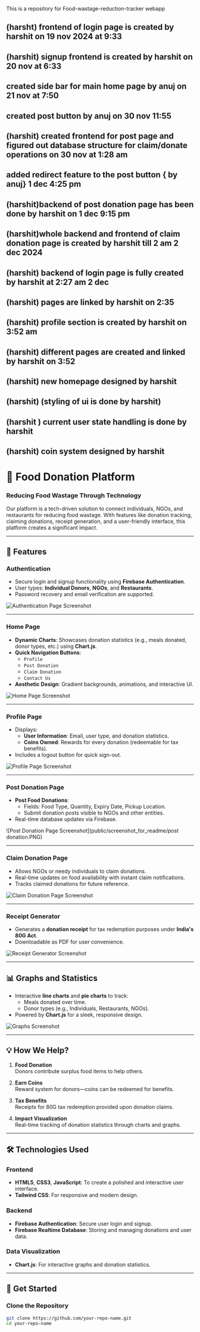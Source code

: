 This is a repository for Food-wastage-reduction-tracker webapp
## (harsht) frontend of login page is created by harshit on 19 nov 2024 at 9:33
## (harshit) signup frontend is created by harshit on 20 nov at 6:33
## created side bar for main home page by anuj on 21 nov at 7:50
## created post button by anuj on 30 nov 11:55 
## (harshit) created frontend for post page and figured out database structure for claim/donate operations on 30 nov at 1:28 am 
## added redirect feature to the post button { by anuj} 1 dec 4:25 pm
## (harshit)backend of post donation page has been done by harshit on 1 dec 9:15 pm
## (harshit)whole backend and frontend of claim donation page is created by harshit till 2 am 2 dec 2024
## (harshit) backend of login page is fully created by harshit at 2:27 am 2 dec
## (harshit) pages are linked by harshit on 2:35
## (harshit) profile section is created by harshit on 3:52 am
## (harshit) different pages are created and linked by harshit on 3:52
##  (harshit) new homepage designed by harshit
## (harshit) (styling of ui is done by harshit)
## (harshit ) current user state handling is done by harshit
##  (harshit) coin system designed by harshit

# 🥗 Food Donation Platform  

### **Reducing Food Wastage Through Technology**

Our platform is a tech-driven solution to connect individuals, NGOs, and restaurants for reducing food wastage. With features like donation tracking, claiming donations, receipt generation, and a user-friendly interface, this platform creates a significant impact.

---

## 🚀 Features

### **Authentication**
- Secure login and signup functionality using **Firebase Authentication**.
- User types: **Individual Donors**, **NGOs**, and **Restaurants**.
- Password recovery and email verification are supported.

![Authentication Page Screenshot](public/screenshot_for_readme/auth.PNG)

---

### **Home Page**
- **Dynamic Charts**: Showcases donation statistics (e.g., meals donated, donor types, etc.) using **Chart.js**.
- **Quick Navigation Buttons**:
  - `Profile`
  - `Post Donation`
  - `Claim Donation`
  - `Contact Us`
- **Aesthetic Design**: Gradient backgrounds, animations, and interactive UI.

![Home Page Screenshot](public/screenshot_for_readme/mainhomepage.PNG)

---

### **Profile Page**
- Displays:
  - **User Information**: Email, user type, and donation statistics.
  - **Coins Owned**: Rewards for every donation (redeemable for tax benefits).
- Includes a logout button for quick sign-out.

![Profile Page Screenshot](public/screenshot_for_readme/profile.PNG)

---

### **Post Donation Page**
- **Post Food Donations**:
  - Fields: Food Type, Quantity, Expiry Date, Pickup Location.
  - Submit donation posts visible to NGOs and other entities.
- Real-time database updates via Firebase.

![Post Donation Page Screenshot](public/screenshot_for_readme/post donation.PNG)

---

### **Claim Donation Page**
- Allows NGOs or needy individuals to claim donations.
- Real-time updates on food availability with instant claim notifications.
- Tracks claimed donations for future reference.

![Claim Donation Page Screenshot](public/screenshot_for_readme/claimdonation.PNG)

---

### **Receipt Generator**
- Generates a **donation receipt** for tax redemption purposes under **India's 80G Act**.
- Downloadable as PDF for user convenience.

![Receipt Generator Screenshot](public/screenshot_for_readme/reciept_generator_page.PNG)

---

## 📊 Graphs and Statistics
- Interactive **line charts** and **pie charts** to track:
  - Meals donated over time.
  - Donor types (e.g., Individuals, Restaurants, NGOs).
- Powered by **Chart.js** for a sleek, responsive design.

![Graphs Screenshot](public/screenshot_for_readme/graphs.PNG)

---

## 💡 How We Help?

1. **Food Donation**  
   Donors contribute surplus food items to help others.

2. **Earn Coins**  
   Reward system for donors—coins can be redeemed for benefits.

3. **Tax Benefits**  
   Receipts for 80G tax redemption provided upon donation claims.

4. **Impact Visualization**  
   Real-time tracking of donation statistics through charts and graphs.

---

## 🛠️ Technologies Used

### **Frontend**
- **HTML5**, **CSS3**, **JavaScript**: To create a polished and interactive user interface.
- **Tailwind CSS**: For responsive and modern design.

### **Backend**
- **Firebase Authentication**: Secure user login and signup.
- **Firebase Realtime Database**: Storing and managing donations and user data.

### **Data Visualization**
- **Chart.js**: For interactive graphs and donation statistics.

---



## 🔗 Get Started

### Clone the Repository
```bash
git clone https://github.com/your-repo-name.git
cd your-repo-name
